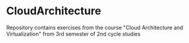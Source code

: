 # CloudArchitecture

Repository contains exercises from the course "Cloud Architecture and Virtualization" from 3rd semester of 2nd cycle studies
